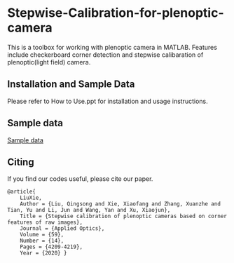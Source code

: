 # Stepwise-Calibration-for-plenoptic-camera
This is a toolbox for working with plenoptic camera in MATLAB. Features include checkerboard corner detection and stepwise calibaration of plenoptic(light field) camera.

## Installation and Sample Data
Please refer to How to Use.ppt for installation and usage instructions.

## Sample data
[Sample data](https://drive.google.com/drive/folders/1U678kZZdN_Ei58OdWRWbedGTdQlS9GAh?usp=sharing)

## Citing
If you find our codes useful, please cite our paper.
```
@article{
	LiuXie,
	Author = {Liu, Qingsong and Xie, Xiaofang and Zhang, Xuanzhe and Tian, Yu and Li, Jun and Wang, Yan and Xu, Xiaojun},
	Title = {Stepwise calibration of plenoptic cameras based on corner features of raw images},
	Journal = {Applied Optics},
	Volume = {59},
	Number = {14},
	Pages = {4209-4219},
	Year = {2020} }

```

